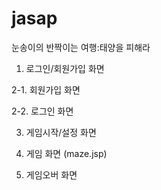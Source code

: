 # jasap
 눈송이의 반짝이는 여행:태양을 피해라

1. 로그인/회원가입 화면

2-1. 회원가입 화면

2-2. 로그인 화면

3. 게임시작/설정 화면

4. 게임 화면 (maze.jsp)

5. 게임오버 화면

